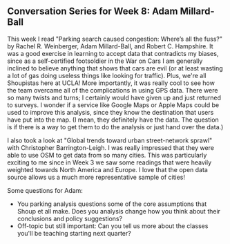 ## Conversation Series for Week 8: Adam Millard-Ball

This week I read "Parking search caused congestion: Where’s all the fuss?" by Rachel R. Weinberger, Adam Millard-Ball, and Robert C. Hampshire. It was a good exercise in learning to accept data that contradicts my biases, since as a self-certified footsoldier in the War on Cars I am generally inclined to believe anything that shows that cars are evil (or at least wasting a lot of gas doing useless things like looking for traffic). Plus, we're all Shoupistas here at UCLA! More importantly, it was really cool to see how the team overcame all of the complications in using GPS data. There were so many twists and turns; I certainly would have given up and just returned to surveys. I wonder if a service like Google Maps or Apple Maps could be used to improve this analysis, since they know the destination that users have put into the map. (I mean, they definitely have the data. The question is if there is a way to get them to do the analysis or just hand over the data.) 

I also took a look at "Global trends toward urban street-network sprawl" with Christopher Barrington-Leigh. I was really impressed that they were able to use OSM to get data from so many cities. This was particularly exciting to me since in Week 3 we saw some readings that were heavily weighted towards North America and Europe. I love that the open data source allows us a much more representative sample of cities!

Some questions for Adam:
* You parking analysis questions some of the core assumptions that Shoup et all make. Does you analysis change how you think about their conclusions and policy suggestions?
* Off-topic but still important: Can you tell us more about the classes you'll be teaching starting next quarter?
